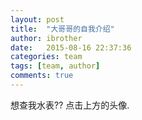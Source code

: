 ```yaml
---
layout: post
title:  "大哥哥的自我介绍"
author: ibrother
date:   2015-08-16 22:37:36
categories: team
tags: [team, author]
comments: true
---
```


想查我水表?? 点击上方的头像.
